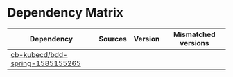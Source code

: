 # Dependency Matrix

Dependency | Sources | Version | Mismatched versions
---------- | ------- | ------- | -------------------
[cb-kubecd/bdd-spring-1585155265](https://github.com/cb-kubecd/bdd-spring-1585155265.git) |  | []() | 
